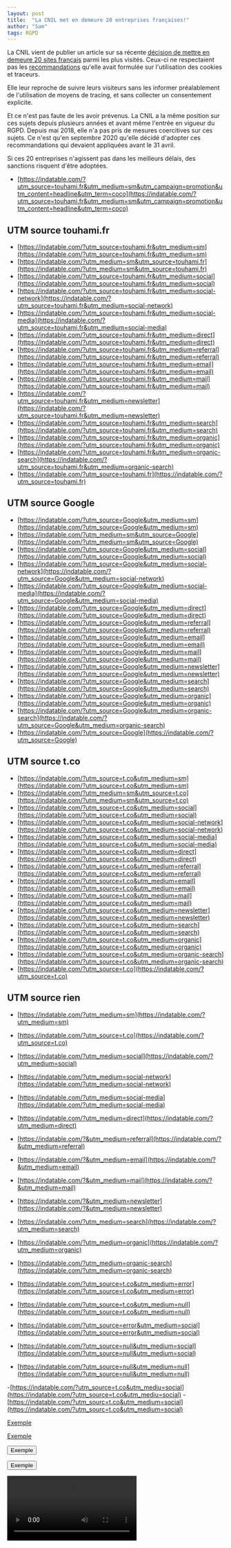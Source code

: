 ```yaml
---
layout: post
title:  "La CNIL met en demeure 20 entreprises françaises!"
author: "Sam"
tags: RGPD
---
```


La CNIL vient de publier un article sur sa récente [décision de mettre en demeure 20 sites français](https://www.cnil.fr/fr/cookies-une-vingtaine-organismes-mis-en-demeure) parmi les plus visités. Ceux-ci ne respectaient pas les [recommandations](https://www.cnil.fr/sites/default/files/atoms/files/recommandation-cookies-et-autres-traceurs.pdf) qu'elle avait formulée sur l'utilisation des cookies et traceurs.

Elle leur reproche de suivre leurs visiteurs sans les informer préalablement de l'utilisation de moyens de tracing, et sans collecter un consentement explicite.

Et ce n'est pas faute de les avoir prévenus. La CNIL a la même position sur ces sujets depuis plusieurs années et avant même l'entrée en vigueur du RGPD. Depuis mai 2018, elle n'a pas pris de mesures coercitives sur ces sujets. Ce n'est qu'en septembre 2020 qu'elle décidé d'adopter ces recommandations qui devaient appliquées avant le 31 avril.

Si ces 20 entreprises n'agissent pas dans les meilleurs délais, des sanctions risquent d'être adoptées.

- [https://indatable.com/?utm_source=touhami.fr&utm_medium=sm&utm_campaign=promotion&utm_content=headline&utm_term=coco](https://indatable.com/?utm_source=touhami.fr&utm_medium=sm&utm_campaign=promotion&utm_content=headline&utm_term=coco)

## UTM source touhami.fr
- [https://indatable.com/?utm_source=touhami.fr&utm_medium=sm](https://indatable.com/?utm_source=touhami.fr&utm_medium=sm)
- [https://indatable.com/?utm_medium=sm&utm_source=touhami.fr](https://indatable.com/?utm_medium=sm&utm_source=touhami.fr)
- [https://indatable.com/?utm_source=touhami.fr&utm_medium=social](https://indatable.com/?utm_source=touhami.fr&utm_medium=social)
- [https://indatable.com/?utm_source=touhami.fr&utm_medium=social-network](https://indatable.com/?utm_source=touhami.fr&utm_medium=social-network)
- [https://indatable.com/?utm_source=touhami.fr&utm_medium=social-media](https://indatable.com/?utm_source=touhami.fr&utm_medium=social-media)
- [https://indatable.com/?utm_source=touhami.fr&utm_medium=direct](https://indatable.com/?utm_source=touhami.fr&utm_medium=direct)
- [https://indatable.com/?utm_source=touhami.fr&utm_medium=referral](https://indatable.com/?utm_source=touhami.fr&utm_medium=referral)
- [https://indatable.com/?utm_source=touhami.fr&utm_medium=email](https://indatable.com/?utm_source=touhami.fr&utm_medium=email)
- [https://indatable.com/?utm_source=touhami.fr&utm_medium=mail](https://indatable.com/?utm_source=touhami.fr&utm_medium=mail)
- [https://indatable.com/?utm_source=touhami.fr&utm_medium=newsletter](https://indatable.com/?utm_source=touhami.fr&utm_medium=newsletter)
- [https://indatable.com/?utm_source=touhami.fr&utm_medium=search](https://indatable.com/?utm_source=touhami.fr&utm_medium=search)
- [https://indatable.com/?utm_source=touhami.fr&utm_medium=organic](https://indatable.com/?utm_source=touhami.fr&utm_medium=organic)
- [https://indatable.com/?utm_source=touhami.fr&utm_medium=organic-search](https://indatable.com/?utm_source=touhami.fr&utm_medium=organic-search)
- [https://indatable.com/?utm_source=touhami.fr](https://indatable.com/?utm_source=touhami.fr)

## UTM source Google
- [https://indatable.com/?utm_source=Google&utm_medium=sm](https://indatable.com/?utm_source=Google&utm_medium=sm)
- [https://indatable.com/?utm_medium=sm&utm_source=Google](https://indatable.com/?utm_medium=sm&utm_source=Google)
- [https://indatable.com/?utm_source=Google&utm_medium=social](https://indatable.com/?utm_source=Google&utm_medium=social)
- [https://indatable.com/?utm_source=Google&utm_medium=social-network](https://indatable.com/?utm_source=Google&utm_medium=social-network)
- [https://indatable.com/?utm_source=Google&utm_medium=social-media](https://indatable.com/?utm_source=Google&utm_medium=social-media)
- [https://indatable.com/?utm_source=Google&utm_medium=direct](https://indatable.com/?utm_source=Google&utm_medium=direct)
- [https://indatable.com/?utm_source=Google&utm_medium=referral](https://indatable.com/?utm_source=Google&utm_medium=referral)
- [https://indatable.com/?utm_source=Google&utm_medium=email](https://indatable.com/?utm_source=Google&utm_medium=email)
- [https://indatable.com/?utm_source=Google&utm_medium=mail](https://indatable.com/?utm_source=Google&utm_medium=mail)
- [https://indatable.com/?utm_source=Google&utm_medium=newsletter](https://indatable.com/?utm_source=Google&utm_medium=newsletter)
- [https://indatable.com/?utm_source=Google&utm_medium=search](https://indatable.com/?utm_source=Google&utm_medium=search)
- [https://indatable.com/?utm_source=Google&utm_medium=organic](https://indatable.com/?utm_source=Google&utm_medium=organic)
- [https://indatable.com/?utm_source=Google&utm_medium=organic-search](https://indatable.com/?utm_source=Google&utm_medium=organic-search)
- [https://indatable.com/?utm_source=Google](https://indatable.com/?utm_source=Google)

## UTM source t.co
- [https://indatable.com/?utm_source=t.co&utm_medium=sm](https://indatable.com/?utm_source=t.co&utm_medium=sm)
- [https://indatable.com/?utm_medium=sm&utm_source=t.co](https://indatable.com/?utm_medium=sm&utm_source=t.co)
- [https://indatable.com/?utm_source=t.co&utm_medium=social](https://indatable.com/?utm_source=t.co&utm_medium=social)
- [https://indatable.com/?utm_source=t.co&utm_medium=social-network](https://indatable.com/?utm_source=t.co&utm_medium=social-network)
- [https://indatable.com/?utm_source=t.co&utm_medium=social-media](https://indatable.com/?utm_source=t.co&utm_medium=social-media)
- [https://indatable.com/?utm_source=t.co&utm_medium=direct](https://indatable.com/?utm_source=t.co&utm_medium=direct)
- [https://indatable.com/?utm_source=t.co&utm_medium=referral](https://indatable.com/?utm_source=t.co&utm_medium=referral)
- [https://indatable.com/?utm_source=t.co&utm_medium=email](https://indatable.com/?utm_source=t.co&utm_medium=email)
- [https://indatable.com/?utm_source=t.co&utm_medium=mail](https://indatable.com/?utm_source=t.co&utm_medium=mail)
- [https://indatable.com/?utm_source=t.co&utm_medium=newsletter](https://indatable.com/?utm_source=t.co&utm_medium=newsletter)
- [https://indatable.com/?utm_source=t.co&utm_medium=search](https://indatable.com/?utm_source=t.co&utm_medium=search)
- [https://indatable.com/?utm_source=t.co&utm_medium=organic](https://indatable.com/?utm_source=t.co&utm_medium=organic)
- [https://indatable.com/?utm_source=t.co&utm_medium=organic-search](https://indatable.com/?utm_source=t.co&utm_medium=organic-search)
- [https://indatable.com/?utm_source=t.co](https://indatable.com/?utm_source=t.co)


## UTM source rien
- [https://indatable.com/?utm_medium=sm](https://indatable.com/?utm_medium=sm)
- [https://indatable.com/?utm_source=t.co](https://indatable.com/?utm_source=t.co)
- [https://indatable.com/?utm_medium=social](https://indatable.com/?utm_medium=social)
- [https://indatable.com/?utm_medium=social-network](https://indatable.com/?utm_medium=social-network)
- [https://indatable.com/?utm_medium=social-media](https://indatable.com/?utm_medium=social-media)
- [https://indatable.com/?utm_medium=direct](https://indatable.com/?utm_medium=direct)
- [https://indatable.com/?&utm_medium=referral](https://indatable.com/?&utm_medium=referral)
- [https://indatable.com/?&utm_medium=email](https://indatable.com/?&utm_medium=email)
- [https://indatable.com/?&utm_medium=mail](https://indatable.com/?&utm_medium=mail)
- [https://indatable.com/?&utm_medium=newsletter](https://indatable.com/?&utm_medium=newsletter)
- [https://indatable.com/?utm_medium=search](https://indatable.com/?utm_medium=search)
- [https://indatable.com/?utm_medium=organic](https://indatable.com/?utm_medium=organic)
- [https://indatable.com/?utm_medium=organic-search](https://indatable.com/?utm_medium=organic-search)


- [https://indatable.com/?utm_source=t.co&utm_medium=error](https://indatable.com/?utm_source=t.co&utm_medium=error)
- [https://indatable.com/?utm_source=t.co&utm_medium=null](https://indatable.com/?utm_source=t.co&utm_medium=null)
- [https://indatable.com/?utm_source=error&utm_medium=social](https://indatable.com/?utm_source=error&utm_medium=social)
- [https://indatable.com/?utm_source=null&utm_medium=social](https://indatable.com/?utm_source=null&utm_medium=social)
- [https://indatable.com/?utm_source=null&utm_medium=null](https://indatable.com/?utm_source=null&utm_medium=null)

-[https://indatable.com/?utm_source=t.co&utm_mediu=social](https://indatable.com/?utm_source=t.co&utm_mediu=social)
-[https://indatable.com/?utm_sourc=t.co&utm_medium=social](https://indatable.com/?utm_sourc=t.co&utm_medium=social)

<a id="survol" class="abla--mouseover--survol--link--day--valeur" href="https://abla.io">Exemple</a> 

<a id="clique" class="abla--click--clique--link--week--13" href="https://abla.io">Exemple</a> 

<button id="clique" class="abla--click--clique--button--month--valeur" href="https://abla.io">Exemple</button>

<button id="survol" class="abla--mouseover--survol--button--year--valeur" href="https://abla.io">Exemple</button> 

<video controls class="abla--play--video--video--day"><source src="https://abla.io/assets/videos/webbackmachine.mp4" type="video/webm"></video>
 